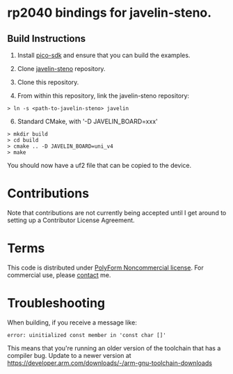 # rp2040 bindings for javelin-steno.

## Build Instructions

1. Install [pico-sdk](https://github.com/raspberrypi/pico-sdk) and ensure that
   you can build the examples.

2. Clone [javelin-steno](https://github.com/jthlim/javelin-steno) repository.

3. Clone this repository.

4. From within this repository, link the javelin-steno repository:

```
> ln -s <path-to-javelin-steno> javelin
```

6. Standard CMake, with '-D JAVELIN_BOARD=xxx'

```
> mkdir build
> cd build
> cmake .. -D JAVELIN_BOARD=uni_v4
> make
```

You should now have a uf2 file that can be copied to the device.

# Contributions

Note that contributions are not currently being accepted until I get around
to setting up a Contributor License Agreement.

# Terms

This code is distributed under [PolyForm Noncommercial license](LICENSE.txt).
For commercial use, please [contact](mailto:jeff@lim.au) me.

# Troubleshooting

When building, if you receive a message like:

```
error: uinitialized const member in 'const char []'
```

This means that you're running an older version of the toolchain that has a
compiler bug. Update to a newer version at
https://developer.arm.com/downloads/-/arm-gnu-toolchain-downloads
